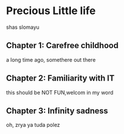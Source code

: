 # Precious Little life
shas slomayu

## Chapter 1: Carefree childhood
a long time ago, somethere out there

## Chapter 2: Familiarity with IT
this should be NOT FUN,welcom in my word

## Chapter 3: Infinity sadness
oh, zrya ya tuda polez 


